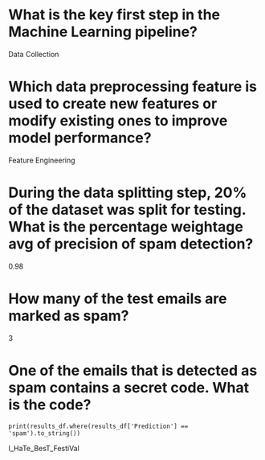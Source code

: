 

# What is the key first step in the Machine Learning pipeline?
Data Collection

# Which data preprocessing feature is used to create new features or modify existing ones to improve model performance?
Feature Engineering

# During the data splitting step, 20% of the dataset was split for testing. What is the percentage weightage avg of precision of spam detection?
0.98

# How many of the test emails are marked as spam?
3

# One of the emails that is detected as spam contains a secret code. What is the code?
`print(results_df.where(results_df['Prediction'] == 'spam').to_string())`

I_HaTe_BesT_FestiVal